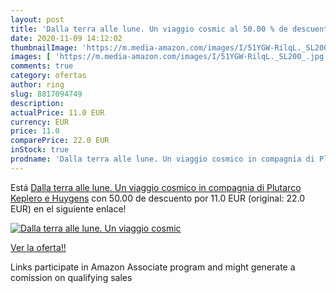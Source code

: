 ```yaml
---
layout: post
title: 'Dalla terra alle lune. Un viaggio cosmic al 50.00 % de descuento'
date: 2020-11-09 14:12:02
thumbnailImage: 'https://m.media-amazon.com/images/I/51YGW-RilqL._SL200_.jpg'
images: [ 'https://m.media-amazon.com/images/I/51YGW-RilqL._SL200_.jpg' ]
comments: true
category: ofertas
author: ring
slug: 8817094749
description:
actualPrice: 11.0 EUR
currency: EUR
price: 11.0
comparePrice: 22.0 EUR
inStock: true
prodname: 'Dalla terra alle lune. Un viaggio cosmico in compagnia di Plutarco  Keplero e Huygens'
---
```


Está [Dalla terra alle lune. Un viaggio cosmico in compagnia di Plutarco  Keplero e Huygens](https://www.amazon.it/dp/8817094749/?tag=tolees00-21) con 50.00 de descuento por 11.0 EUR (original: 22.0 EUR) en el siguiente enlace!

[![Dalla terra alle lune. Un viaggio cosmic](https://m.media-amazon.com/images/I/51YGW-RilqL._SL200_.jpg)](https://www.amazon.it/dp/8817094749/?tag=tolees00-21)

[Ver la oferta!!](https://www.amazon.it/dp/8817094749/?tag=tolees00-21)

Links participate in Amazon Associate program and might generate a comission on qualifying sales


